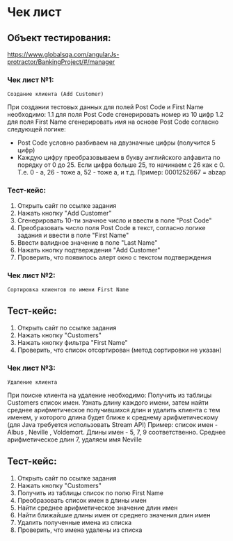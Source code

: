 # Чек лист

## Объект тестирования:
https://www.globalsqa.com/angularJs-protractor/BankingProject/#/manager

### Чек лист №1:
    Создание клиента (Add Customer)
При создании тестовых данных для полей Post Code и First Name необходимо:
1.1 для поля Post Code сгенерировать номер из 10 цифр
1.2 для поля First Name сгенерировать имя на основе Post Code согласно следующей логике:
- Post Code условно разбиваем на двузначные цифры (получится 5 цифр)
- Каждую цифру преобразовываем в букву английского алфавита по порядку от 0 до 25.
Если цифра больше 25, то начинаем с 26 как с 0. Т.е. 0 - a, 26 - тоже a, 52 - тоже a, и т.д.
Пример: 0001252667 = abzap

### Тест-кейс:
1. Открыть сайт по ссылке задания
2. Нажать кнопку "Add Customer"
3. Сгенерировать 10-ти значное число и ввести в поле "Post Code"
4. Преобразовать число поля Post Code в текст, согласно логике задания и ввести в поле "First Name"
5. Ввести валидное значение в поле "Last Name"
6. Нажать кнопку подтверждения "Add Customer"
7. Проверить, что появилось алерт окно с текстом подтверждения

### Чек лист №2:
    Сортировка клиентов по имени First Name

## Тест-кейс:
1. Открыть сайт по ссылке задания
2. Нажать кнопку "Customers"
3. Нажать кнопку фильтра "First Name"
4. Проверить, что список отсортирован (метод сортировки не указан)

### Чек лист №3:
    Удаление клиента
При поиске клиента на удаление необходимо:
Получить из таблицы Customers список имен. Узнать длину каждого имени, затем найти среднее
арифметическое получившихся длин и удалить клиента с тем именем, у которого длина будет ближе
к среднему арифметическому (для Java требуется использовать Stream API)
Пример: список имен - Albus , Neville , Voldemort. Длины имен - 5, 7, 9 соответственно.
Среднее арифметическое длин 7, удаляем имя Neville

## Тест-кейс:
1. Открыть сайт по ссылке задания
2. Нажать кнопку "Customers"
3. Получить из таблицы список по полю First Name
4. Преобразовать список имен в длины имен
5. Найти среднее арифметическое значение длин имен
6. Найти ближайшие длины имен от среднего значения длин имен
7. Удалить полученные имена из списка
8. Проверить, что имена удалены из списка